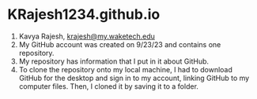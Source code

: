 # KRajesh1234.github.io

1. Kavya Rajesh, krajesh@my.waketech.edu
2. My GitHub account was created on 9/23/23 and contains one repository.
3. My repository has information that I put in it about GitHub.
4. To clone the repository onto my local machine, I had to download GitHub for the desktop and sign in to my account, linking GitHub to my computer files. Then, I cloned it by saving it to a folder.